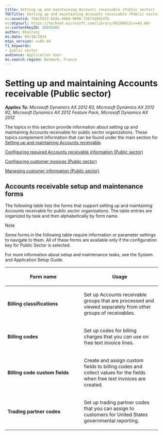 ```yaml
---
title: Setting up and maintaining Accounts receivable (Public sector)
TOCTitle: Setting up and maintaining Accounts receivable (Public sector)
ms:assetid: fb8c5d13-02da-4984-9090-f26f3d9d147b
ms:mtpsurl: https://technet.microsoft.com/library/Hh208613(v=AX.60)
ms:contentKeyID: 36056405
author: Khairunj
ms.date: 04/18/2014
mtps_version: v=AX.60
f1_keywords:
- public sector
audience: Application User
ms.search.region: Denmark, France
---
```


# Setting up and maintaining Accounts receivable (Public sector) 


_**Applies To:** Microsoft Dynamics AX 2012 R3, Microsoft Dynamics AX 2012 R2, Microsoft Dynamics AX 2012 Feature Pack, Microsoft Dynamics AX 2012_

The topics in this section provide information about setting up and maintaining Accounts receivable for public sector organizations. These topics complement information that can be found under the main section for [Setting up and maintaining Accounts receivable](setting-up-and-maintaining-accounts-receivable.md).

[Configuring required Accounts receivable information (Public sector)](configuring-required-accounts-receivable-information-public-sector.md)

[Configuring customer invoices (Public sector)](configuring-customer-invoices-public-sector.md)

[Managing customer information (Public sector)](managing-customer-information-public-sector.md)

## Accounts receivable setup and maintenance forms

The following table lists the forms that support setting up and maintaining Accounts receivable for public sector organizations. The table entries are organized by task and then alphabetically by form name.


> [!NOTE]
> <P>Some forms in the following table require information or parameter settings to navigate to them. All of these forms are available only if the configuration key for Public Sector is selected.</P>



For more information about setup and maintenance tasks, see the System and Application Setup Guide.

<table>
<colgroup>
<col style="width: 50%" />
<col style="width: 50%" />
</colgroup>
<thead>
<tr class="header">
<th><p>Form name</p></th>
<th><p>Usage</p></th>
</tr>
</thead>
<tbody>
<tr class="odd">
<td><p><strong>Billing classifications</strong></p></td>
<td><p>Set up Accounts receivable groups that are processed and viewed separately from other groups of receivables.</p></td>
</tr>
<tr class="even">
<td><p><strong>Billing codes</strong></p></td>
<td><p>Set up codes for billing charges that you can use on free text invoice lines.</p></td>
</tr>
<tr class="odd">
<td><p><strong>Billing code custom fields</strong></p></td>
<td><p>Create and assign custom fields to billing codes and collect values for the fields when free text invoices are created.</p></td>
</tr>
<tr class="even">
<td><p><strong>Trading partner codes</strong></p></td>
<td><p>Set up trading partner codes that you can assign to customers for United States governmental reporting.</p></td>
</tr>
</tbody>
</table>

  


